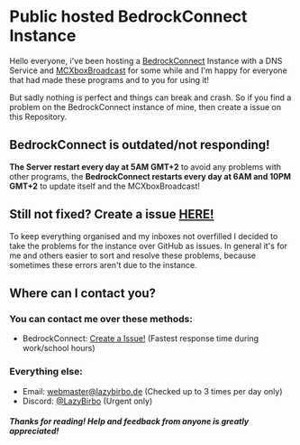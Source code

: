 # Public hosted BedrockConnect Instance
Hello everyone, i've been hosting a [BedrockConnect](https://github.com/Pugmatt/BedrockConnect) Instance with a DNS Service and [MCXboxBroadcast](https://github.com/rtm516/MCXboxBroadcast) for some while and I'm happy for everyone that had made these programs and to you for using it!

But sadly nothing is perfect and things can break and crash. So if you find a problem on the BedrockConnect instance of mine, then create a issue on this Repository.

## BedrockConnect is outdated/not responding!
**The Server restart every day at 5AM GMT+2** to avoid any problems with other programs, the **BedrockConnect restarts every day at 6AM and 10PM GMT+2** to update itself and the MCXboxBroadcast! 
## Still not fixed? Create a issue [HERE!](https://github.com/LazyBirb/LazyBirb/issues/new/choose)
To keep everything organised and my inboxes not overfilled I decided to take the problems for the instance over GitHub as issues. In general it's for me and others easier to sort and resolve these problems, because sometimes these errors aren't due to the instance.
## Where can I contact you?
### You can contact me over these methods:
- BedrockConnect: [Create a Issue!](https://github.com/LazyBirb/LazyBirb/issues/new/choose) (Fastest response time during work/school hours)
### Everything else:
- Email: webmaster@lazybirbo.de (Checked up to 3 times per day only)
- Discord: [@LazyBirbo](https://discord.com/users/589383269594693645) (Urgent only)
 



##### Thanks for reading! Help and feedback from anyone is greatly appreciated!
